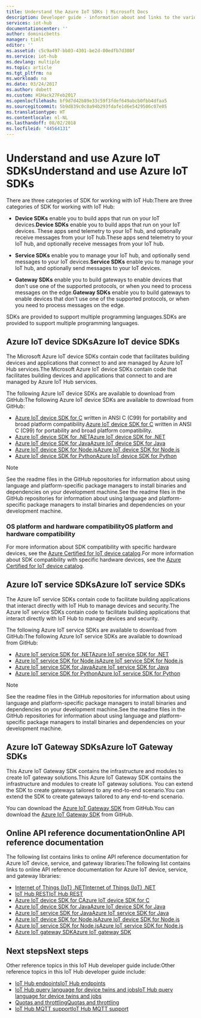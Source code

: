```yaml
---
title: Understand the Azure IoT SDKs | Microsoft Docs
description: Developer guide - information about and links to the various Azure IoT device and service SDKs that you can use to build device apps and back-end apps.
services: iot-hub
documentationcenter: ''
author: dominicbetts
manager: timlt
editor: ''
ms.assetid: c5c9a497-bb03-4301-be2d-00edfb7d308f
ms.service: iot-hub
ms.devlang: multiple
ms.topic: article
ms.tgt_pltfrm: na
ms.workload: na
ms.date: 03/24/2017
ms.author: dobett
ms.custom: H1Hack27Feb2017
ms.openlocfilehash: bf9d7d42b89e33c59f3fdef649abcb0fbb4dfaa5
ms.sourcegitcommit: 5b9d839c0c0a94b293fdafe1d6e5429506c07e05
ms.translationtype: HT
ms.contentlocale: nl-NL
ms.lasthandoff: 08/02/2018
ms.locfileid: "44564131"
---
```

# <a name="understand-and-use-azure-iot-sdks"></a><span data-ttu-id="72972-103">Understand and use Azure IoT SDKs</span><span class="sxs-lookup"><span data-stu-id="72972-103">Understand and use Azure IoT SDKs</span></span>

<span data-ttu-id="72972-104">There are three categories of SDK for working with IoT Hub:</span><span class="sxs-lookup"><span data-stu-id="72972-104">There are three categories of SDK for working with IoT Hub:</span></span>

* <span data-ttu-id="72972-105">**Device SDKs** enable you to build apps that run on your IoT devices.</span><span class="sxs-lookup"><span data-stu-id="72972-105">**Device SDKs** enable you to build apps that run on your IoT devices.</span></span> <span data-ttu-id="72972-106">These apps send telemetry to your IoT hub, and optionally receive messages from your IoT hub.</span><span class="sxs-lookup"><span data-stu-id="72972-106">These apps send telemetry to your IoT hub, and optionally receive messages from your IoT hub.</span></span>

* <span data-ttu-id="72972-107">**Service SDKs** enable you to manage your IoT hub, and optionally send messages to your IoT devices.</span><span class="sxs-lookup"><span data-stu-id="72972-107">**Service SDKs** enable you to manage your IoT hub, and optionally send messages to your IoT devices.</span></span>

* <span data-ttu-id="72972-108">**Gateway SDKs** enable you to build gateways to enable devices that don't use one of the supported protocols, or when you need to process messages on the edge.</span><span class="sxs-lookup"><span data-stu-id="72972-108">**Gateway SDKs** enable you to build gateways to enable devices that don't use one of the supported protocols, or when you need to process messages on the edge.</span></span>

<span data-ttu-id="72972-109">SDKs are provided to support multiple programming languages.</span><span class="sxs-lookup"><span data-stu-id="72972-109">SDKs are provided to support multiple programming languages.</span></span>

## <a name="azure-iot-device-sdks"></a><span data-ttu-id="72972-110">Azure IoT device SDKs</span><span class="sxs-lookup"><span data-stu-id="72972-110">Azure IoT device SDKs</span></span>

<span data-ttu-id="72972-111">The Microsoft Azure IoT device SDKs contain code that facilitates building devices and applications that connect to and are managed by Azure IoT Hub services.</span><span class="sxs-lookup"><span data-stu-id="72972-111">The Microsoft Azure IoT device SDKs contain code that facilitates building devices and applications that connect to and are managed by Azure IoT Hub services.</span></span>

<span data-ttu-id="72972-112">The following Azure IoT device SDKs are available to download from GitHub:</span><span class="sxs-lookup"><span data-stu-id="72972-112">The following Azure IoT device SDKs are available to download from GitHub:</span></span>

* <span data-ttu-id="72972-113">[Azure IoT device SDK for C][lnk-c-device-sdk] written in ANSI C (C99) for portability and broad platform compatibility.</span><span class="sxs-lookup"><span data-stu-id="72972-113">[Azure IoT device SDK for C][lnk-c-device-sdk] written in ANSI C (C99) for portability and broad platform compatibility.</span></span>
* <span data-ttu-id="72972-114">[Azure IoT device SDK for .NET][lnk-dotnet-device-sdk]</span><span class="sxs-lookup"><span data-stu-id="72972-114">[Azure IoT device SDK for .NET][lnk-dotnet-device-sdk]</span></span>
* <span data-ttu-id="72972-115">[Azure IoT device SDK for Java][lnk-java-device-sdk]</span><span class="sxs-lookup"><span data-stu-id="72972-115">[Azure IoT device SDK for Java][lnk-java-device-sdk]</span></span>
* <span data-ttu-id="72972-116">[Azure IoT device SDK for Node.js][lnk-node-device-sdk]</span><span class="sxs-lookup"><span data-stu-id="72972-116">[Azure IoT device SDK for Node.js][lnk-node-device-sdk]</span></span>
* <span data-ttu-id="72972-117">[Azure IoT device SDK for Python][lnk-python-device-sdk]</span><span class="sxs-lookup"><span data-stu-id="72972-117">[Azure IoT device SDK for Python][lnk-python-device-sdk]</span></span>

> [!NOTE]
> <span data-ttu-id="72972-118">See the readme files in the GitHub repositories for information about using language and platform-specific package managers to install binaries and dependencies on your development machine.</span><span class="sxs-lookup"><span data-stu-id="72972-118">See the readme files in the GitHub repositories for information about using language and platform-specific package managers to install binaries and dependencies on your development machine.</span></span>
> 
> 

### <a name="os-platform-and-hardware-compatibility"></a><span data-ttu-id="72972-119">OS platform and hardware compatibility</span><span class="sxs-lookup"><span data-stu-id="72972-119">OS platform and hardware compatibility</span></span>

<span data-ttu-id="72972-120">For more information about SDK compatibility with specific hardware devices, see the [Azure Certified for IoT device catalog][lnk-certified].</span><span class="sxs-lookup"><span data-stu-id="72972-120">For more information about SDK compatibility with specific hardware devices, see the [Azure Certified for IoT device catalog][lnk-certified].</span></span>

## <a name="azure-iot-service-sdks"></a><span data-ttu-id="72972-121">Azure IoT service SDKs</span><span class="sxs-lookup"><span data-stu-id="72972-121">Azure IoT service SDKs</span></span>

<span data-ttu-id="72972-122">The Azure IoT service SDKs contain code to facilitate building applications that interact directly with IoT Hub to manage devices and security.</span><span class="sxs-lookup"><span data-stu-id="72972-122">The Azure IoT service SDKs contain code to facilitate building applications that interact directly with IoT Hub to manage devices and security.</span></span>

<span data-ttu-id="72972-123">The following Azure IoT service SDKs are available to download from GitHub:</span><span class="sxs-lookup"><span data-stu-id="72972-123">The following Azure IoT service SDKs are available to download from GitHub:</span></span>

* <span data-ttu-id="72972-124">[Azure IoT service SDK for .NET][lnk-dotnet-service-sdk]</span><span class="sxs-lookup"><span data-stu-id="72972-124">[Azure IoT service SDK for .NET][lnk-dotnet-service-sdk]</span></span>
* <span data-ttu-id="72972-125">[Azure IoT service SDK for Node.js][lnk-node-service-sdk]</span><span class="sxs-lookup"><span data-stu-id="72972-125">[Azure IoT service SDK for Node.js][lnk-node-service-sdk]</span></span>
* <span data-ttu-id="72972-126">[Azure IoT service SDK for Java][lnk-java-service-sdk]</span><span class="sxs-lookup"><span data-stu-id="72972-126">[Azure IoT service SDK for Java][lnk-java-service-sdk]</span></span>
* <span data-ttu-id="72972-127">[Azure IoT service SDK for Python][lnk-python-service-sdk]</span><span class="sxs-lookup"><span data-stu-id="72972-127">[Azure IoT service SDK for Python][lnk-python-service-sdk]</span></span>


> [!NOTE]
> <span data-ttu-id="72972-128">See the readme files in the GitHub repositories for information about using language and platform-specific package managers to install binaries and dependencies on your development machine.</span><span class="sxs-lookup"><span data-stu-id="72972-128">See the readme files in the GitHub repositories for information about using language and platform-specific package managers to install binaries and dependencies on your development machine.</span></span>

## <a name="azure-iot-gateway-sdks"></a><span data-ttu-id="72972-129">Azure IoT Gateway SDKs</span><span class="sxs-lookup"><span data-stu-id="72972-129">Azure IoT Gateway SDKs</span></span>

<span data-ttu-id="72972-130">This Azure IoT Gateway SDK contains the infrastructure and modules to create IoT gateway solutions.</span><span class="sxs-lookup"><span data-stu-id="72972-130">This Azure IoT Gateway SDK contains the infrastructure and modules to create IoT gateway solutions.</span></span> <span data-ttu-id="72972-131">You can extend the SDK to create gateways tailored to any end-to-end scenario.</span><span class="sxs-lookup"><span data-stu-id="72972-131">You can extend the SDK to create gateways tailored to any end-to-end scenario.</span></span>

<span data-ttu-id="72972-132">You can download the [Azure IoT Gateway SDK][lnk-gateway-sdk] from GitHub.</span><span class="sxs-lookup"><span data-stu-id="72972-132">You can download the [Azure IoT Gateway SDK][lnk-gateway-sdk] from GitHub.</span></span>

## <a name="online-api-reference-documentation"></a><span data-ttu-id="72972-133">Online API reference documentation</span><span class="sxs-lookup"><span data-stu-id="72972-133">Online API reference documentation</span></span>

<span data-ttu-id="72972-134">The following list contains links to online API reference documentation for Azure IoT device, service, and gateway libraries:</span><span class="sxs-lookup"><span data-stu-id="72972-134">The following list contains links to online API reference documentation for Azure IoT device, service, and gateway libraries:</span></span>

* <span data-ttu-id="72972-135">[Internet of Things (IoT) .NET][lnk-dotnet-ref]</span><span class="sxs-lookup"><span data-stu-id="72972-135">[Internet of Things (IoT) .NET][lnk-dotnet-ref]</span></span>
* <span data-ttu-id="72972-136">[IoT Hub REST][lnk-rest-ref]</span><span class="sxs-lookup"><span data-stu-id="72972-136">[IoT Hub REST][lnk-rest-ref]</span></span>
* <span data-ttu-id="72972-137">[Azure IoT device SDK for C][lnk-c-ref]</span><span class="sxs-lookup"><span data-stu-id="72972-137">[Azure IoT device SDK for C][lnk-c-ref]</span></span>
* <span data-ttu-id="72972-138">[Azure IoT device SDK for Java][lnk-java-ref]</span><span class="sxs-lookup"><span data-stu-id="72972-138">[Azure IoT device SDK for Java][lnk-java-ref]</span></span>
* <span data-ttu-id="72972-139">[Azure IoT service SDK for Java][lnk-java-service-ref]</span><span class="sxs-lookup"><span data-stu-id="72972-139">[Azure IoT service SDK for Java][lnk-java-service-ref]</span></span>
* <span data-ttu-id="72972-140">[Azure IoT device SDK for Node.js][lnk-node-ref]</span><span class="sxs-lookup"><span data-stu-id="72972-140">[Azure IoT device SDK for Node.js][lnk-node-ref]</span></span>
* <span data-ttu-id="72972-141">[Azure IoT service SDK for Node.js][lnk-node-service-ref]</span><span class="sxs-lookup"><span data-stu-id="72972-141">[Azure IoT service SDK for Node.js][lnk-node-service-ref]</span></span>
* <span data-ttu-id="72972-142">[Azure IoT gateway SDK][lnk-gateway-ref]</span><span class="sxs-lookup"><span data-stu-id="72972-142">[Azure IoT gateway SDK][lnk-gateway-ref]</span></span>

## <a name="next-steps"></a><span data-ttu-id="72972-143">Next steps</span><span class="sxs-lookup"><span data-stu-id="72972-143">Next steps</span></span>

<span data-ttu-id="72972-144">Other reference topics in this IoT Hub developer guide include:</span><span class="sxs-lookup"><span data-stu-id="72972-144">Other reference topics in this IoT Hub developer guide include:</span></span>

* <span data-ttu-id="72972-145">[IoT Hub endpoints][lnk-devguide-endpoints]</span><span class="sxs-lookup"><span data-stu-id="72972-145">[IoT Hub endpoints][lnk-devguide-endpoints]</span></span>
* <span data-ttu-id="72972-146">[IoT Hub query language for device twins and jobs][lnk-devguide-query]</span><span class="sxs-lookup"><span data-stu-id="72972-146">[IoT Hub query language for device twins and jobs][lnk-devguide-query]</span></span>
* <span data-ttu-id="72972-147">[Quotas and throttling][lnk-devguide-quotas]</span><span class="sxs-lookup"><span data-stu-id="72972-147">[Quotas and throttling][lnk-devguide-quotas]</span></span>
* <span data-ttu-id="72972-148">[IoT Hub MQTT support][lnk-devguide-mqtt]</span><span class="sxs-lookup"><span data-stu-id="72972-148">[IoT Hub MQTT support][lnk-devguide-mqtt]</span></span>

<!-- Links and images -->

[lnk-c-device-sdk]: https://github.com/Azure/azure-iot-sdk-c
[lnk-dotnet-device-sdk]: https://github.com/Azure/azure-iot-sdk-csharp/tree/master/device
[lnk-java-device-sdk]: https://github.com/Azure/azure-iot-sdk-java/tree/master/device
[lnk-dotnet-service-sdk]: https://github.com/Azure/azure-iot-sdk-csharp/tree/master/service
[lnk-java-service-sdk]: https://github.com/Azure/azure-iot-sdk-java/tree/master/service
[lnk-node-device-sdk]: https://github.com/Azure/azure-iot-sdk-node/tree/master/device
[lnk-node-service-sdk]: https://github.com/Azure/azure-iot-sdk-node/tree/master/service
[lnk-python-device-sdk]: https://github.com/Azure/azure-iot-sdk-python/tree/master/device
[lnk-python-service-sdk]: https://github.com/Azure/azure-iot-sdk-python/tree/master/service
[lnk-certified]: https://catalog.azureiotsuite.com/
[lnk-gateway-sdk]: https://github.com/Azure/azure-iot-gateway-sdk

[lnk-dotnet-ref]: https://docs.microsoft.com/dotnet/api/microsoft.azure.devices
[lnk-c-ref]: https://azure.github.io/azure-iot-sdk-c/index.html
[lnk-java-ref]: https://docs.microsoft.com/java/api/com.microsoft.azure.sdk.iot.device
[lnk-node-ref]: https://azure.github.io/azure-iot-sdk-node/azure-iot-device/1.1.9/index.html
[lnk-rest-ref]: https://docs.microsoft.com/rest/api/iothub/
[lnk-java-service-ref]: https://docs.microsoft.com/java/api/com.microsoft.azure.sdk.iot.service.auth
[lnk-node-service-ref]: https://azure.github.io/azure-iot-sdk-node/azure-iothub/1.1.9/index.html
[lnk-gateway-ref]: http://azure.github.io/azure-iot-gateway-sdk/api_reference/c/html/

[lnk-devguide-endpoints]: iot-hub-devguide-endpoints.md
[lnk-devguide-quotas]: iot-hub-devguide-quotas-throttling.md
[lnk-devguide-query]: iot-hub-devguide-query-language.md
[lnk-devguide-mqtt]: iot-hub-mqtt-support.md

